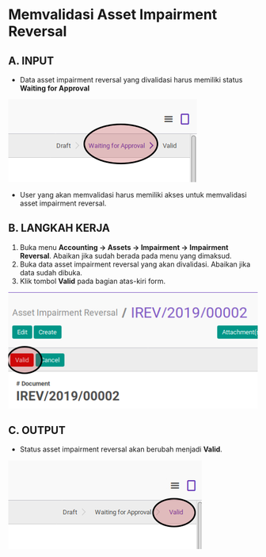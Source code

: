 # Memvalidasi Asset Impairment Reversal

## A. INPUT

* Data asset impairment reversal yang divalidasi harus memiliki status **Waiting for Approval**

![](../../img/asset-impairment-reversal/status-waiting.png)

* User yang akan memvalidasi harus memiliki akses untuk memvalidasi asset impairment reversal.

## B. LANGKAH KERJA

1. Buka menu **Accounting -> Assets -> Impairment -> Impairment Reversal**. Abaikan jika sudah berada pada menu yang dimaksud.
2. Buka data asset impairment reversal yang akan divalidasi. Abaikan jika data sudah dibuka.
3. Klik tombol **Valid** pada bagian atas-kiri form.

![](../../img/asset-impairment-reversal/tombol-valid.png)

## C. OUTPUT

* Status asset impairment reversal akan berubah menjadi **Valid**.

![](../../img/asset-impairment-reversal/status-valid.png)
